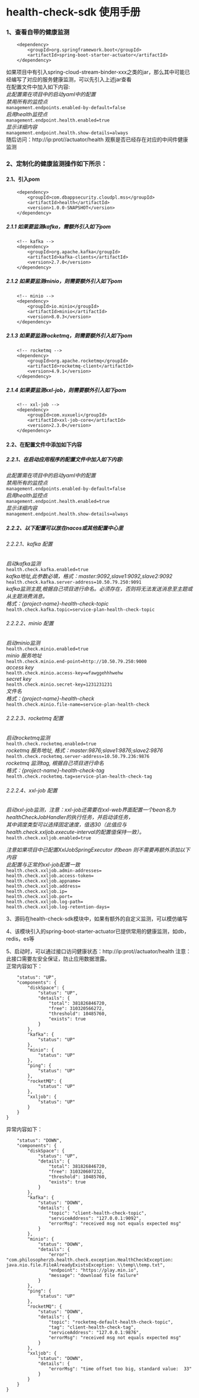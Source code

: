 # health-check-sdk 使用手册

### 1、查看自带的健康监测
        <dependency>
            <groupId>org.springframework.boot</groupId>
            <artifactId>spring-boot-starter-actuator</artifactId>
        </dependency>
如果项目中有引入spring-cloud-stream-binder-xxx之类的jar，那么其中可能已经编写了对应的服务健康监测，可以先引入上述jar查看  
在配置文件中加入如下内容:  
  _此配置需在项目中的启动yaml中的配置_  
  _禁用所有的监控点_  
  `management.endpoints.enabled-by-default=false`  
  _启用health监控点_  
  `management.endpoint.health.enabled=true`  
  _显示详细内容_  
  `management.endpoint.health.show-details=always`  
随后访问：http://ip:prot//actuator/health 观察是否已经存在对应的中间件健康监测

### 2、定制化的健康监测操作如下所示：
#### 2.1、引入pom
        <dependency>
            <groupId>com.dbappsecurity.cloudpl.mss</groupId>
            <artifactId>health</artifactId>
            <version>1.0.0-SNAPSHOT</version>
        </dependency>
        
##### 2.1.1 如果要监测kafka，需额外引入如下pom
        <!-- kafka -->
        <dependency>
            <groupId>org.apache.kafka</groupId>
            <artifactId>kafka-clients</artifactId>
            <version>2.7.0</version>
        </dependency>

##### 2.1.2 如果要监测minio，则需要额外引入如下pom
        <!-- minio -->
        <dependency>
            <groupId>io.minio</groupId>
            <artifactId>minio</artifactId>
            <version>8.0.3</version>
        </dependency>

##### 2.1.3 如果要监测rocketmq，则需要额外引入如下pom
        <!-- rocketmq -->
        <dependency>
            <groupId>org.apache.rocketmq</groupId>
            <artifactId>rocketmq-client</artifactId>
            <version>4.9.1</version>
        </dependency>

##### 2.1.4 如果要监测xxl-job，则需要额外引入如下pom
        <!-- xxl-job -->
        <dependency>
            <groupId>com.xuxueli</groupId>
            <artifactId>xxl-job-core</artifactId>
            <version>2.3.0</version>
        </dependency>

#### 2.2、在配置文件中添加如下内容
##### 2.2.1、在启动应用程序的配置文件中加入如下内容:  
  _此配置需在项目中的启动yaml中的配置_  
  _禁用所有的监控点_  
  `management.endpoints.enabled-by-default=false`  
  _启用health监控点_  
  `management.endpoint.health.enabled=true`  
  _显示详细内容_  
  `management.endpoint.health.show-details=always`  

##### 2.2.2、以下配置可以放在nacos或其他配置中心里
###### 2.2.2.1、kafka 配置
_启动kafka监测_  
`health.check.kafka.enabled=true`  
_kafka地址,此参数必填，格式：master:9092,slave1:9092,slave2:9092_  
`health.check.kafka.server-address=10.50.79.250:9091`  
_kafka监测主题,根据自己项目进行命名。必须存在，否则将无法发送消息至主题或从主题消费消息。_  
_格式：{project-name}-health-check-topic_  
`health.check.kafka.topic=service-plan-health-check-topic`

###### 2.2.2.2、minio 配置
_启动minio监测_  
`health.check.minio.enabled=true`  
_minio 服务地址_  
`health.check.minio.end-point=http://10.50.79.250:9000`  
_access key_  
`health.check.minio.access-key=wfawggehhhwehw`  
_secret key_  
`health.check.minio.secret-key=1231231231`  
_文件名_  
_格式：{project-name}-health-check_  
`health.check.minio.file-name=service-plan-health-check`  

###### 2.2.2.3、rocketmq 配置
_启动rocketmq监测_  
`health.check.rocketmq.enabled=true`  
_rocketmq 服务地址, 格式：master:9876;slave1:9876;slave2:9876_  
`health.check.rocketmq.server-address=10.50.79.236:9876`  
_rocketmq 监测tag, 根据自己项目进行命名_  
_格式：{project-name}-health-check-tag_  
`health.check.rocketmq.tag=service-plan-health-check-tag`  

###### 2.2.2.4、xxl-job 配置
_启动xxl-job监测，注意：xxl-job还需要在xxl-web界面配置一个bean名为healthCheckJobHandler的执行任务，并启动该任务，_  
_其中调度类型可以选择固定速度，值选30（此值应与health.check.xxljob.execute-interval的配置值保持一致）。_  
`health.check.xxljob.enabled=true`  

_注意如果项目中已配置XxlJobSpringExecutor 的bean 则不需要再额外添加以下内容_  
_此配置与正常的xxl-job配置一致_  
`health.check.xxljob.admin-addresses=`  
`health.check.xxljob.access-token=`  
`health.check.xxljob.appname=`  
`health.check.xxljob.address=`  
`health.check.xxljob.ip=`  
`health.check.xxljob.port=`  
`health.check.xxljob.log-path=`  
`health.check.xxljob.log-retention-days=`  


3、源码在health-check-sdk模块中，如果有额外的自定义监测，可以模仿编写

4、该模块引入的spring-boot-starter-actuator已提供常用的健康监测，如db，redis，es等

5、启动时，可以通过接口访问健康状态：http://ip:prot//actuator/health
   注意：此接口需要左安全保证，防止应用数据泄露。  
正常内容如下：
```{
    "status": "UP",
    "components": {
        "diskSpace": {
            "status": "UP",
            "details": {
                "total": 381826846720,
                "free": 310320566272,
                "threshold": 10485760,
                "exists": true
            }
        },
        "kafka": {
            "status": "UP"
        },
        "minio": {
            "status": "UP"
        },
        "ping": {
            "status": "UP"
        },
        "rocketMQ": {
            "status": "UP"
        },
        "xxljob": {
            "status": "UP"
        }
    }
}
```

异常内容如下：
```{
    "status": "DOWN",
    "components": {
        "diskSpace": {
            "status": "UP",
            "details": {
                "total": 381826846720,
                "free": 310320607232,
                "threshold": 10485760,
                "exists": true
            }
        },
        "kafka": {
            "status": "DOWN",
            "details": {
                "topic": "client-health-check-topic",
                "serviceAddress": "127.0.0.1:9092",
                "errorMsg": "received msg not equals expected msg"
            }
        },
        "minio": {
            "status": "DOWN",
            "details": {
                "error": "com.philosopherzb.health.check.exception.HealthCheckException: java.nio.file.FileAlreadyExistsException: \\temp\\temp.txt",
                "endpoint": "https://play.min.io",
                "message": "download file failure"
            }
        },
        "ping": {
            "status": "UP"
        },
        "rocketMQ": {
            "status": "DOWN",
            "details": {
                "topic": "rocketmq-default-health-check-topic",
                "tag": "client-health-check-tag",
                "serviceAddress": "127.0.0.1:9876",
                "errorMsg": "received msg not equals expected msg"
            }
        },
        "xxljob": {
            "status": "DOWN",
            "details": {
                "errorMsg": "time offset too big, standard value:  33"
            }
        }
    }
}
```